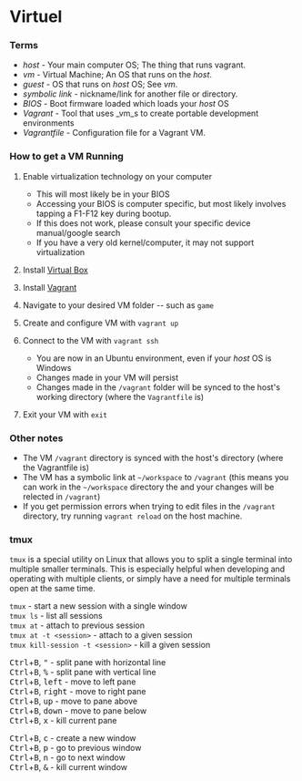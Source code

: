 # Virtuel

### Terms
- _host_ - Your main computer OS; The thing that runs vagrant.
- _vm_ - Virtual Machine; An OS that runs on the _host_. 
- _guest_ - OS that runs on _host_ OS; See _vm_.
- _symbolic link_ - nickname/link for another file or directory.
- _BIOS_ - Boot firmware loaded which loads your _host_ OS
- _Vagrant_ - Tool that uses _vm_s to create portable development environments
- _Vagrantfile_ - Configuration file for a Vagrant VM. 


### How to get a VM Running
1) Enable virtualization technology on your computer
    - This will most likely be in your BIOS
    - Accessing your BIOS is computer specific, but most likely involves tapping a F1-F12 key during bootup.
    - If this does not work, please consult your specific device manual/google search
    - If you have a very old kernel/computer, it may not support virtualization
2) Install [Virtual Box](https://www.virtualbox.org/wiki/Downloads)
3) Install [Vagrant](https://www.vagrantup.com/docs/installation/)

4) Navigate to your desired VM folder -- such as `game`
5) Create and configure VM with `vagrant up`
6) Connect to the VM with `vagrant ssh`
    - You are now in an Ubuntu environment, even if your _host_ OS is Windows
    - Changes made in your VM will persist
    - Changes made in the `/vagrant` folder will be synced to the host's working directory (where the `Vagrantfile` is)
6) Exit your VM with `exit`

### Other notes
- The VM `/vagrant` directory is synced with the host's directory (where the Vagrantfile is)
- The VM has a symbolic link at `~/workspace` to `/vagrant` (this means you can work in the `~/workspace` directory the and your changes will be relected in `/vagrant`)
- If you get permission errors when trying to edit files in the `/vagrant` directory, try running `vagrant reload` on the host machine.

### tmux
`tmux` is a special utility on Linux that allows you to split a single terminal into multiple smaller terminals. This is especially helpful when developing and operating with multiple clients, or simply have a need for multiple terminals open at the same time.

`tmux` - start a new session with a single window   
`tmux ls` - list all sessions  
`tmux at` - attach to previous session  
`tmux at -t <session>` - attach to a given session  
`tmux kill-session -t <session>` - kill a given session  


<kbd>Ctrl</kbd>+<kbd>B</kbd>, <kbd>"</kbd> - split pane with horizontal line  
<kbd>Ctrl</kbd>+<kbd>B</kbd>, <kbd>%</kbd> - split pane with vertical line  
<kbd>Ctrl</kbd>+<kbd>B</kbd>, <kbd>left</kbd> - move to left pane  
<kbd>Ctrl</kbd>+<kbd>B</kbd>, <kbd>right</kbd> - move to right pane  
<kbd>Ctrl</kbd>+<kbd>B</kbd>, <kbd>up</kbd> - move to pane above  
<kbd>Ctrl</kbd>+<kbd>B</kbd>, <kbd>down</kbd> - move to pane below  
<kbd>Ctrl</kbd>+<kbd>B</kbd>, <kbd>x</kbd> - kill current pane  

<kbd>Ctrl</kbd>+<kbd>B</kbd>, <kbd>c</kbd> - create a new window  
<kbd>Ctrl</kbd>+<kbd>B</kbd>, <kbd>p</kbd> - go to previous window  
<kbd>Ctrl</kbd>+<kbd>B</kbd>, <kbd>n</kbd> - go to next window  
<kbd>Ctrl</kbd>+<kbd>B</kbd>, <kbd>&</kbd> - kill current window        